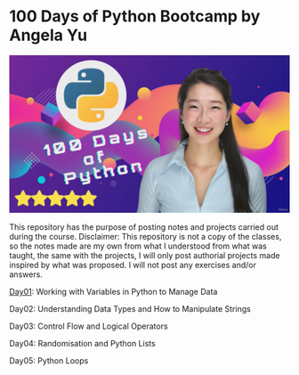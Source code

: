 # 100 Days of Python Bootcamp by Angela Yu

![dr.yu](./dr.yu.png "100 Days of Python Bootcamp by Angela Yu")

This repository has the purpose of posting notes and projects carried out during the course.
Disclaimer: This repository is not a copy of the classes, so the notes made are my own from what I understood from what was taught, the same with the projects, I will only post authorial projects made inspired by what was proposed. I will not post any exercises and/or answers.



[Day01](./Day01/): Working with Variables in Python to Manage Data

Day02: Understanding Data Types and How to Manipulate Strings

Day03: Control Flow and Logical Operators

Day04: Randomisation and Python Lists

Day05: Python Loops
